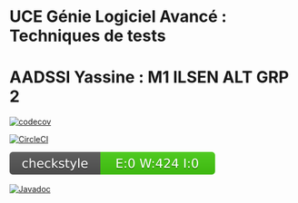 # UCE Génie Logiciel Avancé : Techniques de tests
# AADSSI Yassine : M1 ILSEN ALT GRP 2

[![codecov](https://codecov.io/gh/Yassine-AADSSI/ceri-m1-techniques-de-test/branch/master/graph/badge.svg?token=53O5CE6VTC)](https://codecov.io/gh/Yassine-AADSSI/ceri-m1-techniques-de-test)

[![CircleCI](https://dl.circleci.com/status-badge/img/gh/Yassine-AADSSI/ceri-m1-techniques-de-test/tree/master.svg?style=svg)](https://dl.circleci.com/status-badge/redirect/gh/Yassine-AADSSI/ceri-m1-techniques-de-test/tree/master)

[![Checkstyle](https://github.com/Yassine-AADSSI/ceri-m1-techniques-de-test/blob/master/docs2/badges/checkstyle-result.svg)](https://htmlpreview.github.io/?https://github.com/Yassine-AADSSI/ceri-m1-techniques-de-test/blob/master/docs2/checkstyle/checkstyle.html)

[![Javadoc](https://camo.githubusercontent.com/cdb121b67e21b6ad3795840572a5303e3aae40f623666b170c9824a33a67ad38/68747470733a2f2f6a617661646f632e696f2f6261646765322f6f72672e737072696e676672616d65776f726b2f737072696e672d636f72652f6a617661646f632e737667)](https://yassine-aadssi.github.io/ceri-m1-techniques-de-test/fr/univavignon/pokedex/api/package-summary.html)
